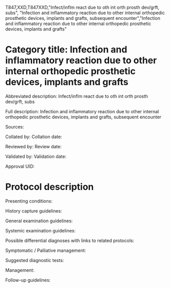 T847,XXD,T847XXD,"Infect/inflm react due to oth int orth prosth dev/grft, subs", "Infection and inflammatory reaction due to other internal orthopedic prosthetic devices, implants and grafts, subsequent encounter","Infection and inflammatory reaction due to other internal orthopedic prosthetic devices, implants and grafts"
# Category title: Infection and inflammatory reaction due to other internal orthopedic prosthetic devices, implants and grafts

Abbreviated description: Infect/inflm react due to oth int orth prosth dev/grft, subs

Full description: Infection and inflammatory reaction due to other internal orthopedic prosthetic devices, implants and grafts, subsequent encounter

Sources:

Collated by:
Collation date:

Reviewed by:
Review date:

Validated by:
Validation date:

Approval UID:

# Protocol description

Presenting conditions:

History capture guidelines:

General examination guidelines:

Systemic examination guidelines:

Possible differential diagnoses with links to related protocols:

Symptomatic / Palliative management:

Suggested diagnostic tests:

Management:

Follow-up guidelines:
